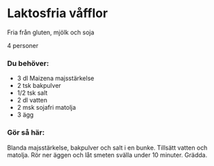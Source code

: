 # Laktosfria våfflor

Fria från gluten, mjölk och soja

4 personer

### Du behöver:
* 3 dl Maizena majsstärkelse
* 2 tsk bakpulver
* 1/2 tsk salt
* 2 dl vatten
* 2 msk sojafri matolja
* 3 ägg

### Gör så här:
Blanda majsstärkelse, bakpulver och salt i en bunke. Tillsätt vatten och matolja. Rör ner äggen och låt smeten svälla under 10 minuter. Grädda.